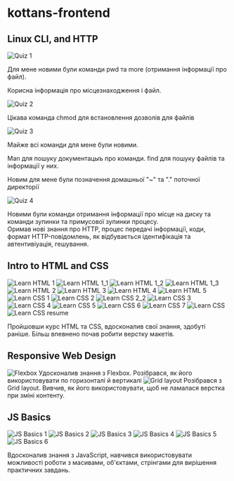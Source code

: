 # kottans-frontend
## Linux CLI, and HTTP

![Quiz 1](task_linux_cli/q1.JPG "Quiz 1")

Для мене новими були команди pwd та more (отримання інформації про файл).

Корисна інформація про місцезнаходження і файл. 

![Quiz 2](task_linux_cli/q2.JPG "Quiz 2")

Цікава команда chmod для встановлення дозволів для файлів

![Quiz 3](task_linux_cli/q3.JPG "Quiz 3")

Майже всі команди для мене були новими. 

Man для пошуку документацыъ про команди. find для пошуку файлів та інформації у них.

Новим для мене були позначення домашньої "~" та "." поточної директорії

![Quiz 4](task_linux_cli/q4.JPG "Quiz 4")

Новими були команди отримання інформації про місце на диску та команди зупинки та примусової зупинки процесу.   
Оримав нові знання про HTTP, процес передачі інформації, коди, формат HTTP-повідомлень, як відбувається ідентифікація та автентивіуація, гешування.

## Intro to HTML and CSS

![Learn HTML 1](intro_to_HTML_and_CSS/html1.JPG "Learn HTML 1")
![Learn HTML 1_1](intro_to_HTML_and_CSS/html1_1.JPG "Learn HTML 1.1")
![Learn HTML 1_2](intro_to_HTML_and_CSS/html1_2.JPG "Learn HTML 1.2")
![Learn HTML 1_3](intro_to_HTML_and_CSS/html1_3.JPG "Learn HTML 1.3")
![Learn HTML 2](intro_to_HTML_and_CSS/html2.JPG "Learn HTML 2")
![Learn HTML 3](intro_to_HTML_and_CSS/html3.JPG "Learn HTML 3")
![Learn HTML 4](intro_to_HTML_and_CSS/html4.JPG "Learn HTML 4")
![Learn HTML 5](intro_to_HTML_and_CSS/html5.JPG "Learn HTML 5")
![Learn CSS 1](intro_to_HTML_and_CSS/css1.JPG "Learn CSS 1")
![Learn CSS 2](intro_to_HTML_and_CSS/css2.JPG "Learn CSS 2")
![Learn CSS 2_2](intro_to_HTML_and_CSS/css2_2.JPG "Learn CSS 2.2")
![Learn CSS 3](intro_to_HTML_and_CSS/css3.JPG "Learn CSS 3")
![Learn CSS 4](intro_to_HTML_and_CSS/css4.JPG "Learn CSS 4")
![Learn CSS 5](intro_to_HTML_and_CSS/css5.JPG "Learn CSS 5")
![Learn CSS 6](intro_to_HTML_and_CSS/css6.JPG "Learn CSS 6")
![Learn CSS 7](intro_to_HTML_and_CSS/css7.JPG "Learn CSS 7")
![Learn CSS ](intro_to_HTML_and_CSS/css8.JPG "Learn CSS 8")
![Learn CSS resume](intro_to_HTML_and_CSS/resume.JPG "Learn CSS resume")

Пройшовши курс HTML та CSS, вдосконалив свої знання, здобуті раніше. Більш впевнено почав робити верстку макетів.

## Responsive Web Design

![Flexbox](responsive_web_design/responsive1.JPG "Flexbox")
Удосконалив знання з Flexbox. Розібрався, як його використовувати по горизонталі й вертикалі
![Grid layout](responsive_web_design/responsive2.JPG "Grid layout")
Розібрався з Grid layout. Вивчив, як його використовувати, щоб не ламалася верстка при зміні контенту. 

## JS Basics

![JS Basics 1](task_js_basics/js1.JPG "JS Basics 1")
![JS Basics 2](task_js_basics/js2_ES6.JPG "JS Basics 2")
![JS Basics 3](task_js_basics/js3_data.JPG.JPG "JS Basics 3")
![JS Basics 4](task_js_basics/js4_algor.JPG.JPG "JS Basics 4")
![JS Basics 5](task_js_basics/js5_func.JPG.JPG "JS Basics 5")
![JS Basics 6](task_js_basics/js6_interAlg.JPG.JPG "JS Basics 6")

Вдосконалив знання з JavaScript, навчився використовувати можливості роботи з масивами, об'єктами, стрінгами для вирішення практичних завдань.
